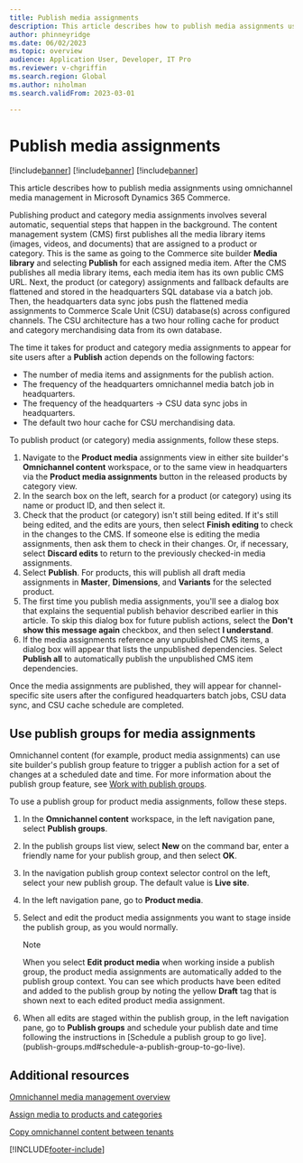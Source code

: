 ```yaml
---
title: Publish media assignments
description: This article describes how to publish media assignments using omnichannel media management in Microsoft Dynamics 365 Commerce.
author: phinneyridge
ms.date: 06/02/2023
ms.topic: overview
audience: Application User, Developer, IT Pro
ms.reviewer: v-chgriffin
ms.search.region: Global
ms.author: niholman
ms.search.validFrom: 2023-03-01

---
```


# Publish media assignments

[!include[banner](../includes/banner.md)]
[!include[banner](../includes/preview-banner.md)]
[!include[banner](../includes/production-ready-preview-banner.md)]

This article describes how to publish media assignments using omnichannel media management in Microsoft Dynamics 365 Commerce.

Publishing product and category media assignments involves several automatic, sequential steps that happen in the background. The content management system (CMS) first publishes all the media library items (images, videos, and documents) that are assigned to a product or category. This is the same as going to the Commerce site builder **Media library** and selecting **Publish** for each assigned media item. After the CMS publishes all media library items, each media item has its own public CMS URL. Next, the product (or category) assignments and fallback defaults are flattened and stored in the headquarters SQL database via a batch job. Then, the headquarters data sync jobs push the flattened media assignments to Commerce Scale Unit (CSU) database(s) across configured channels. The CSU architecture has a two hour rolling cache for product and category merchandising data from its own database. 

The time it takes for product and category media assignments to appear for site users after a **Publish** action depends on the following factors:

- The number of media items and assignments for the publish action.
- The frequency of the headquarters omnichannel media batch job in headquarters.
- The frequency of the headquarters -> CSU data sync jobs in headquarters.
- The default two hour cache for CSU merchandising data.

To publish product (or category) media assignments, follow these steps.

1. Navigate to the **Product media** assignments view in either site builder's **Omnichannel content** workspace, or to the same view in headquarters via the **Product media assignments** button in the released products by category view.
2. In the search box on the left, search for a product (or category) using its name or product ID, and then select it.
3. Check that the product (or category) isn't still being edited. If it's still being edited, and the edits are yours, then select **Finish editing** to check in the changes to the CMS. If someone else is editing the media assignments, then ask them to check in their changes. Or, if necessary, select **Discard edits** to return to the previously checked-in media assignments.
4. Select **Publish**. For products, this will publish all draft media assignments in **Master**, **Dimensions**, and **Variants** for the selected product.
5. The first time you publish media assignments, you'll see a dialog box that explains the sequential publish behavior described earlier in this article. To skip this dialog box for future publish actions, select the **Don't show this message again** checkbox, and then select **I understand**.
6. If the media assignments reference any unpublished CMS items, a dialog box will appear that lists the unpublished dependencies. Select **Publish all** to automatically publish the unpublished CMS item dependencies.

Once the media assignments are published, they will appear for channel-specific site users after the configured headquarters batch jobs, CSU data sync, and CSU cache schedule are completed.

## Use publish groups for media assignments

Omnichannel content (for example, product media assignments) can use site builder's publish group feature to trigger a publish action for a set of changes at a scheduled date and time. For more information about the publish group feature, see [Work with publish groups](publish-groups.md).

To use a publish group for product media assignments, follow these steps.

1. In the **Omnichannel content** workspace, in the left navigation pane, select **Publish groups**.
2. In the publish groups list view, select **New** on the command bar, enter a friendly name for your publish group, and then select **OK**.
3. In the navigation publish group context selector control on the left, select your new publish group. The default value is **Live site**.
4. In the left navigation pane, go to **Product media**.
5. Select and edit the product media assignments you want to stage inside the publish group, as you would normally. 

    > [!NOTE]
    > When you select **Edit product media** when working inside a publish group, the product media assignments are automatically added to the publish group context. You can see which products have been edited and added to the publish group by noting the yellow **Draft** tag that is shown next to each edited product media assignment.

6. When all edits are staged within the publish group, in the left navigation pane, go to **Publish groups** and schedule your publish date and time following the instructions in [Schedule a publish group to go live].(publish-groups.md#schedule-a-publish-group-to-go-live).

## Additional resources

[Omnichannel media management overview](omnichannel-media-management-overview.md)

[Assign media to products and categories](assign-media-omnichannel.md)

[Copy omnichannel content between tenants](copy-content-between-tenants.md)


[!INCLUDE[footer-include](../includes/footer-banner.md)]
